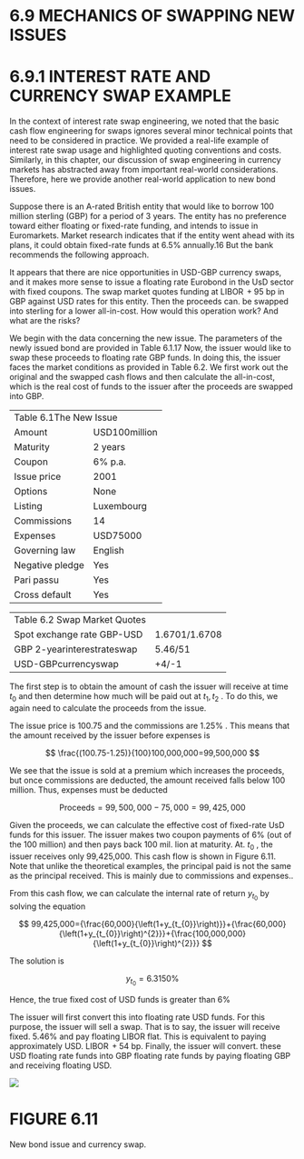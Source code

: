 # 6.9 MECHANICS OF SWAPPING NEW ISSUES  

# 6.9.1 INTEREST RATE AND CURRENCY SWAP EXAMPLE  

In the context of interest rate swap engineering, we noted that the basic cash flow engineering for swaps ignores several minor technical points that need to be considered in practice. We provided a real-life example of interest rate swap usage and highlighted quoting conventions and costs. Similarly, in this chapter, our discussion of swap engineering in currency markets has abstracted away from important real-world considerations. Therefore, here we provide another real-world application to new bond issues.  

Suppose there is an A-rated British entity that would like to borrow 100 million sterling (GBP) for a period of 3 years. The entity has no preference toward either floating or fixed-rate funding, and intends to issue in Euromarkets. Market research indicates that if the entity went ahead with its plans, it could obtain fixed-rate funds at $6.5\%$ annually.16 But the bank recommends the following approach.  

It appears that there are nice opportunities in USD-GBP currency swaps, and it makes more sense to issue a floating rate Eurobond in the UsD sector with fixed coupons. The swap market quotes funding at $\operatorname{LIBOR}+95$ bp in GBP against USD rates for this entity. Then the proceeds can. be swapped into sterling for a lower all-in-cost. How would this operation work? And what are the risks?  

We begin with the data concerning the new issue. The parameters of the newly issued bond are provided in Table 6.1.17 Now, the issuer would like to swap these proceeds to floating rate GBP funds. In doing this, the issuer faces the market conditions as provided in Table 6.2. We first work out the original and the swapped cash flows and then calculate the all-in-cost, which is the real cost of funds to the issuer after the proceeds are swapped into GBP.  

<html><body><table><tr><td colspan="2">Table 6.1The New Issue</td></tr><tr><td>Amount</td><td>USD100million</td></tr><tr><td>Maturity</td><td>2 years</td></tr><tr><td>Coupon</td><td>6% p.a.</td></tr><tr><td>Issue price</td><td>2001</td></tr><tr><td>Options</td><td>None</td></tr><tr><td>Listing</td><td>Luxembourg</td></tr><tr><td>Commissions</td><td>14</td></tr><tr><td>Expenses</td><td>USD75000</td></tr><tr><td>Governing law</td><td>English</td></tr><tr><td>Negative pledge</td><td>Yes</td></tr><tr><td>Pari passu</td><td>Yes</td></tr><tr><td>Cross default</td><td>Yes</td></tr></table></body></html>  

<html><body><table><tr><td>Table 6.2 Swap Market Quotes</td><td></td></tr><tr><td>Spot exchange rate GBP-USD</td><td>1.6701/1.6708</td></tr><tr><td>GBP 2-yearinterestrateswap</td><td>5.46/51</td></tr><tr><td>USD-GBPcurrencyswap</td><td>+4/-1</td></tr></table></body></html>  

The first step is to obtain the amount of cash the issuer will receive at time $t_{0}$ and then determine how much will be paid out at $t_{1},t_{2}$ . To do this, we again need to calculate the proceeds from the issue.  

The issue price is 100.75 and the commissions are $1.25\%$ . This means that the amount received by the issuer before expenses is  

$$
\frac{(100.75-1.25)}{100}100,000,000=99,500,000
$$  

We see that the issue is sold at a premium which increases the proceeds, but once commissions are deducted, the amount received falls below 100 million. Thus, expenses must be deducted  

$$
\mathrm{Proceeds}=99,500,000-75,000=99,425,000
$$  

Given the proceeds, we can calculate the effective cost of fixed-rate UsD funds for this issuer. The issuer makes two coupon payments of $6\%$ (out of the 100 million) and then pays back $100~\mathrm{mil}.$ lion at maturity. At. $t_{0}$ , the issuer receives only 99,425,000. This cash flow is shown in Figure 6.11. Note that unlike the theoretical examples, the principal paid is not the same as the principal received. This is mainly due to commissions and expenses..  

From this cash flow, we can calculate the internal rate of return $y_{t_{0}}$ by solving the equation  

$$
99,425,000={\frac{60,000}{\left(1+y_{t_{0}}\right)}}+{\frac{60,000}{\left(1+y_{t_{0}}\right)^{2}}}+{\frac{100,000,000}{\left(1+y_{t_{0}}\right)^{2}}}
$$  

The solution is  

$$
y_{t_{0}}=6.3150\%
$$  

Hence, the true fixed cost of USD funds is greater than $6\%$  

The issuer will first convert this into floating rate USD funds. For this purpose, the issuer will sell a swap. That is to say, the issuer will receive fixed. $5.46\%$ and pay floating LIBOR flat. This is equivalent to paying approximately USD. $\operatorname{LIBOR}+54$ bp. Finally, the issuer will convert. these USD floating rate funds into GBP floating rate funds by paying floating GBP and receiving floating USD.  

![](images/95477193aa96ffcfe91d6df4978b62bf07427626640c02a567a5b53b4181af37.jpg)  

# FIGURE 6.11  

New bond issue and currency swap.  
